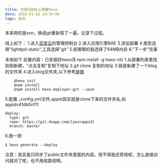 ```yaml
---
title: 百度云BAE上搭建hexo
date: 2018-01-02 14:34:04
tags: 亲测
---
```


本来用的是svn，换成git重新搭了一遍，记录下过程。

线上如下：
1.进入[百度云](https://cloud.baidu.com/)的管理控制台
2.进入应用引擎BAE
3.添加部署
4.类型选择"lighttpd-static",工具选择"git"
5.抠唧唧的我选择了64MB内存
6."下一步"完事

本地如下
前置内容：已安装好hexo($ npm install -g hexo-cli)
1.从部署列表里找到刚新建，"点击复制"复制下地址
2.git clone 复制的地址
3.我是新建了一个blog的文件夹
4.进入blog文件夹,以下参考[链接](http://www.famouscat.cn/2015/11/21/%E5%9C%A8BAE%E4%B8%8A%E6%90%AD%E5%BB%BAhexo/)

		$hexo init
		$npm install
		$npm install hexo-deployer-git --save

5.配置 _config.yml文件,appid其实就是clone下来的文件夹名,如appidv41db5n111

	deploy:
	  type: git
	  repo: https://git.duapp.com/[yourappid]
	  branch: master

6.跑一把

	$ hexo generate --deploy

注意：其实是只同步了public文件夹里面的内容。怪不得我还奇怪呢，怎么直接访问就对了呢，也不用改路径啊。
